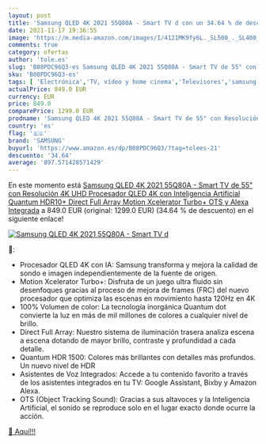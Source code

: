 ```yaml
---
layout: post
title: 'Samsung QLED 4K 2021 55Q80A - Smart TV d con un 34.64 % de descuento'
date: 2021-11-17 19:36:55
image: 'https://m.media-amazon.com/images/I/4121MK9fy6L._SL500_._SL400_.jpg'
comments: true
category: ofertas
author: 'tole.es'
slug: 'B08PDC96Q3-es Samsung QLED 4K 2021 55Q80A - Smart TV de 55" con...'
sku: 'B08PDC96Q3-es'
tags: [ 'Electrónica','TV, vídeo y home cinema','Televisores','samsung','smart','tv', ]
actualPrice: 849.0 EUR
currency: EUR
price: 849.0
comparePrice: 1299.0 EUR
prodname: 'Samsung QLED 4K 2021 55Q80A - Smart TV de 55" con Resolución 4K UHD  Procesador QLED 4K con Inteligencia Artificial  Quantum HDR10+  Direct Full Array  Motion Xcelerator Turbo+  OTS y Alexa Integrada'
country: 'es'
flag: '🇪🇸'
brand: 'SAMSUNG'
buyurl: 'https://www.amazon.es/dp/B08PDC96Q3/?tag=tolees-21'
descuento: '34.64'
average: '897.571428571429'
---
```


En este momento está [Samsung QLED 4K 2021 55Q80A - Smart TV de 55" con Resolución 4K UHD  Procesador QLED 4K con Inteligencia Artificial  Quantum HDR10+  Direct Full Array  Motion Xcelerator Turbo+  OTS y Alexa Integrada](https://www.amazon.es/dp/B08PDC96Q3/?tag=tolees-21) a 849.0 EUR (original: 1299.0 EUR) (34.64 %  de descuento) en el siguiente enlace!

[![Samsung QLED 4K 2021 55Q80A - Smart TV d](https://m.media-amazon.com/images/I/4121MK9fy6L._SL500_._SL400_.jpg)](https://www.amazon.es/dp/B08PDC96Q3/?tag=tolees-21)

🔎:

- Procesador QLED 4K con IA: Samsung transforma y mejora la calidad de sondo e imagen independientemente de la fuente de origen.
- Motion Xcelerator Turbo+: Disfruta de un juego ultra fluido sin desenfoques gracias al proceso de mejora de frames (FRC) del nuevo procesador que optimiza las escenas en movimiento hasta 120Hz en 4K
- 100% Volumen de color: La tecnología inorgánica Quantum dot convierte la luz en más de mil millones de colores a cualquier nivel de brillo.
- Direct Full Array: Nuestro sistema de iluminación trasera analiza escena a escena dotando de mayor brillo, contraste y profundidad a cada detalle.
- Quantum HDR 1500: Colores más brillantes con detalles más profundos. Un nuevo nivel de HDR
- Asistentes de Voz Integrados: Accede a tu contenido favorito a través de los asistentes integrados en tu TV: Google Assistant, Bixby y Amazon Alexa.
- OTS (Object Tracking Sound): Gracias a sus altavoces y la Inteligencia Artificial, el sonido se reproduce solo en el lugar exacto donde ocurre la acción.

[🛒 Aquí!!!](https://www.amazon.es/dp/B08PDC96Q3/?tag=tolees-21)
